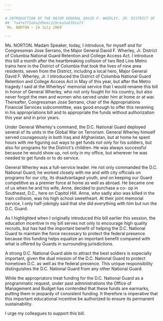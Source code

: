 ```yaml
---
---

# INTRODUCTION OF THE MAJOR GENERAL DAVID F. WHERLEY, JR. DISTRICT OF  COLUMBIA NATIONAL GUARD RETENTION AND COLLEGE ACCESS ACT
## `7a4fe775e0a2d9e4c229cba3a6391a73`
`Ms. NORTON — 24 July 2009`

---
```



Ms. NORTON. Madam Speaker, today, I introduce, for myself and for 
Congressman Jose Serrano, the Major General David F. Wherley, Jr. 
District of Columbia National Guard Retention and College Access Act. I 
introduce this bill a month after the heartbreaking collision of two 
Red Line Metro trains here in the District of Columbia that took the 
lives of nine area residents, seven from the District, including a 
local hero, Major General David F. Wherley, Jr. I introduced the 
District of Columbia National Guard Retention and College Access Act in 
May of this year, but after the Metro tragedy I said at the Wherleys' 
memorial service that I would rename this bill in honor of General 
Wherley, who not only fought for his country, but also never forgot the 
men and women who served under him at home or at war. Thereafter, 
Congressman Jose Serrano, chair of the Appropriations Financial 
Services subcommittee, was good enough to offer this renaming in his 
appropriations bill and to appropriate the funds without authorization 
this year and in prior years.

Under General Wherley's command, the D.C. National Guard deployed 
several of its units in the Global War on Terrorism. General Wherley 
himself served courageously in both Iraq and Afghanistan, but at home 
he spent hours with me figuring out ways to get funds not only for his 
soldiers, but also for programs for the District's children. He was 
always successful because he would show up, not only in my office, but 
wherever he was needed to get funds or to do service.

General Wherley was a full-service leader. He not only commanded the 
D.C. National Guard; he worked closely with me and with city officials 
on programs for our city, its disadvantaged youth, and on keeping our 
Guard competitive as a premier force at home as well as abroad. He 
became one of us when he and his wife, Anne, decided to purchase a co-
op in Southeast, D.C., here on Capitol Hill. Anne, who sadly also was 
killed in the train collision, was his high school sweetheart. At their 
joint memorial service, I only half-jokingly said that she did 
everything with him but run the D.C. Guard.

As I highlighted when I originally introduced this bill earlier this 
session, the education incentive in my bill serves not only to 
encourage high quality recruits, but has had the important benefit of 
helping the D.C. National Guard to maintain the force necessary to 
protect the federal presence because this funding helps equalize an 
important benefit compared with what is offered by Guards in 
surrounding jurisdictions.

A strong D.C. National Guard able to attract the best soldiers is 
especially important, given the dual mission of the D.C. National Guard 
to protect hometown D.C. as well as the federal presence. This unique 
responsibility distinguishes the D.C. National Guard from any other 
National Guard.

While the appropriators treat funding for the D.C. National Guard as 
a programmatic request, under past administrations the Office of 
Management and Budget has contended that these funds are earmarks, 
putting them in jeopardy of consistent funding. It therefore is 
imperative that this important educational incentive be authorized to 
ensure its permanent sustainability.

I urge my colleagues to support this bill.
